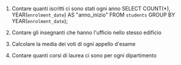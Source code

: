 1. Contare quanti iscritti ci sono stati ogni anno
SELECT COUNT(*), YEAR(`enrolment_date`) AS "anno_inizio"
FROM `students`
GROUP BY YEAR(`enrolment_date`);

2. Contare gli insegnanti che hanno l'ufficio nello stesso edificio
3. Calcolare la media dei voti di ogni appello d'esame
4. Contare quanti corsi di laurea ci sono per ogni dipartimento